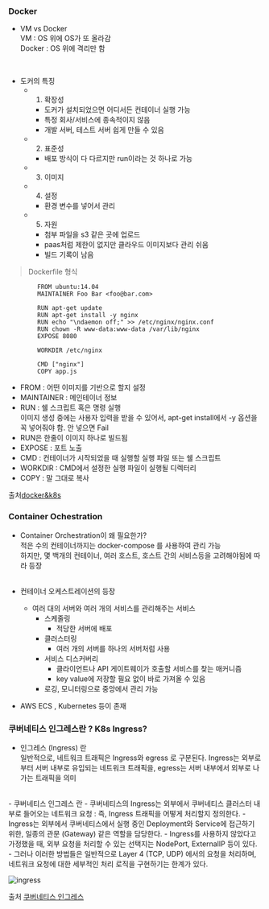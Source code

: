 
### Docker  

- VM vs Docker  
    VM : OS 위에 OS가 또 올라감  
    Docker : OS 위에 격리만 함 
<br> 

- 도커의 특징
    - 1) 확장성
        - 도커가 설치되었으면 어디서든 컨테이너 실행 가능
        - 특정 회사/서비스에 종속적이지 않음
        - 개발 서버, 테스트 서버 쉽게 만들 수 있음
    - 2) 표준성
        - 배포 방식이 다 다르지만 run이라는 것 하나로 가능
    - 3) 이미지
    - 4) 설정
        - 환경 변수를 넣어서 관리
    - 5) 자원
        - 첨부 파일을 s3 같은 곳에 업로드
        - paas처럼 제한이 없지만 클라우드 이미지보다 관리 쉬움
        - 빌드 기록이 남음  
        
> Dockerfile 형식  

```docker
        FROM ubuntu:14.04
        MAINTAINER Foo Bar <foo@bar.com>  
    
        RUN apt-get update
        RUN apt-get install -y nginx
        RUN echo "\ndaemon off;" >> /etc/nginx/nginx.conf
        RUN chown -R www-data:www-data /var/lib/nginx
        EXPOSE 8080   
    
        WORKDIR /etc/nginx  
    
        CMD ["nginx"]  
        COPY app.js
```

- FROM : 어떤 이미지를 기반으로 할지 설정  
- MAINTAINER : 메인테이너 정보  
- RUN : 쉘 스크립트 혹은 명령 실행  
이미지 생성 중에는 사용자 입력을 받을 수 있어서, apt-get install에서 -y 옵션을 꼭 넣어줘야 함. 안 넣으면 Fail  
- RUN은 한줄이 이미지 하나로 빌드됨  
- EXPOSE : 포트 노출  
- CMD : 컨테이너가 시작되었을 때 실행할 실행 파일 또는 쉘 스크립트  
- WORKDIR : CMD에서 설정한 실행 파일이 실행될 디렉터리  
- COPY : 말 그대로 복사  

출처[docker&k8s](https://zzsza.github.io/development/2018/04/17/docker-kubernetes/)

### Container Ochestration  
- Container Orchestration이 왜 필요한가?  
    적은 수의 컨테이너까지는 docker-compose 를 사용하여 관리 가능  
    하지만, 몇 백개의 컨테이너, 여러 호스트, 호스트 간의 서비스등을 고려해야됨에 따라 등장  
    <br>  
    
- 컨테이너 오케스트레이션의 등장
    - 여러 대의 서버와 여러 개의 서비스를 관리해주는 서비스
        - 스케줄링
            - 적당한 서버에 배포
        - 클러스터링
            - 여러 개의 서버를 하나의 서버처럼 사용
        - 서비스 디스커버리  
            - 클라이언트나 API 게이트웨이가 호출할 서비스를 찾는 매커니즘 
            - key value에 저장할 필요 없이 바로 가져올 수 있음
        - 로깅, 모니터링으로 중앙에서 관리 가능

- AWS ECS , Kubernetes 등이 존재 

###  쿠버네티스 인그레스란 ? K8s Ingress?  
- 인그레스 (Ingress) 란  
    일반적으로, 네트워크 트래픽은 Ingress와 egress 로 구분된다. Ingress는 외부로부터 서버 내부로 유입되는 네트워크 트래픽을, egress는 서버 내부에서 외부로 나가는 트래픽을 의미   

<br>  
- 쿠버네티스 인그레스 란  
    - 쿠버네티스의 Ingress는 외부에서 쿠버네티스 클러스터 내부로 들어오는 네트워크 요청 : 즉, Ingress 트래픽을 어떻게 처리할지 정의한다.  
    - Ingress는 외부에서 쿠버네티스에서 실행 중인 Deployment와 Service에 접근하기 위한, 일종의 관문 (Gateway) 같은 역할을 담당한다.  
    - Ingress를 사용하지 않았다고 가정했을 때, 외부 요청을 처리할 수 있는 선택지는 NodePort, ExternalIP 등이 있다.  
    - 그러나 이러한 방법들은 일반적으로 Layer 4 (TCP, UDP) 에서의 요청을 처리하며, 네트워크 요청에 대한 세부적인 처리 로직을 구현하기는 한계가 있다.  

![ingress](https://blogfiles.pstatic.net/MjAxOTA0MDFfMzEg/MDAxNTU0MDk0MzE3ODQw.bAWecmPjZ7FdiGK1BuTnSe7D9EaYK2TIJgDwB8ENczkg.MZJ_mFOHBM6RkOIOZMlYhH9uQ_xBQOfSNQRcq7OW14cg.PNG.alice_k106/%EC%8A%A4%ED%81%AC%EB%A6%B0%EC%83%B7_2019-04-01_%EC%98%A4%ED%9B%84_1.51.46.png?type=w2)  

출처 [쿠버네티스 인그레스](https://blog.naver.com/alice_k106/221502890249)
